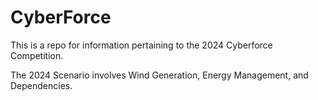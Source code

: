 # CyberForce

This is a repo for information pertaining to the 2024 Cyberforce Competition.  

The 2024 Scenario involves Wind Generation, Energy Management, and Dependencies.
